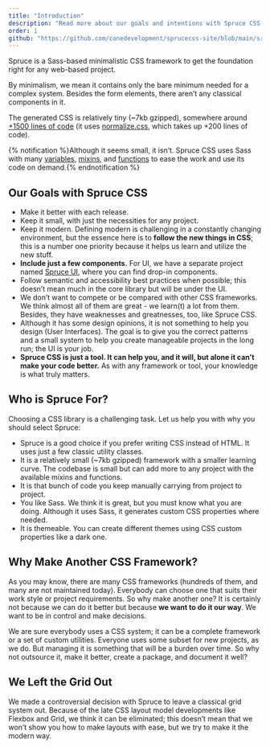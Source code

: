 ```yaml
---
title: "Introduction"
description: "Read more about our goals and intentions with Spruce CSS framework. Why we built it, and why is it a good choice for you too?"
order: 1
github: "https://github.com/conedevelopment/sprucecss-site/blob/main/src/docs/getting-started/introduction.mdx"
---
```


<p class= "lead">Spruce is a Sass-based minimalistic CSS framework to get the foundation right for any web-based project.</p>

By minimalism, we mean it contains only the bare minimum needed for a complex system. Besides the form elements, there aren’t any classical components in it.

The generated CSS is relatively tiny (~7kb gzipped), somewhere around [+1500 lines of code](https://github.com/conedevelopment/sprucecss/blob/main/css/spruce.css) (it uses [normalize.css](https://necolas.github.io/normalize.css/), which takes up +200 lines of code).

{% notification %}Although it seems small, it isn’t. Spruce CSS uses Sass with many <a href="/docs/sass/variables/">variables</a>, <a href="/docs/sass/mixins/">mixins</a>, and <a href="/docs/sass/functions/">functions</a> to ease the work and use its code on demand.{% endnotification %}

## Our Goals with Spruce CSS

- Make it better with each release.
- Keep it small, with just the necessities for any project.
- Keep it modern. Defining modern is challenging in a constantly changing environment, but the essence here is to **follow the new things in CSS**; this is a number one priority because it helps us learn and utilize the new stuff.
- **Include just a few components.** For UI, we have a separate project named [Spruce UI](/ui/getting-started/introduction), where you can find drop-in components.
- Follow semantic and accessibility best practices when possible; this doesn’t mean much in the core library but will be under the UI.
- We don’t want to compete or be compared with other CSS frameworks. We think almost all of them are great - we learn(t) a lot from them. Besides, they have weaknesses and greatnesses, too, like Spruce CSS.
- Although it has some design opinions, it is not something to help you design (User Interfaces). The goal is to give you the correct patterns and a small system to help you create manageable projects in the long run; the UI is your job.
- **Spruce CSS is just a tool. It can help you, and it will, but alone it can’t make your code better.** As with any framework or tool, your knowledge is what truly matters.

## Who is Spruce For?

Choosing a CSS library is a challenging task. Let us help you with why you should select Spruce:

- Spruce is a good choice if you prefer writing CSS instead of HTML. It uses just a few classic utility classes.
- It is a relatively small (~7kb gzipped) framework with a smaller learning curve. The codebase is small but can add more to any project with the available mixins and functions.
- It is that bunch of code you keep manually carrying from project to project.
- You like Sass. We think it is great, but you must know what you are doing. Although it uses Sass, it generates custom CSS properties where needed.
- It is themeable. You can create different themes using CSS custom properties like a dark one.

## Why Make Another CSS Framework?

As you may know, there are many CSS frameworks (hundreds of them, and many are not maintained today). Everybody can choose one that suits their work style or project requirements. So why make another one? It is certainly not because we can do it better but because **we want to do it our way**. We want to be in control and make decisions.

We are sure everybody uses a CSS system; it can be a complete framework or a set of custom utilities. Everyone uses some subset for new projects, as we do. But managing it is something that will be a burden over time. So why not outsource it, make it better, create a package, and document it well?

## We Left the Grid Out

We made a controversial decision with Spruce to leave a classical grid system out. Because of the late CSS layout model developments like Flexbox and Grid, we think it can be eliminated; this doesn’t mean that we won’t show you how to make layouts with ease, but we try to make it the modern way.
